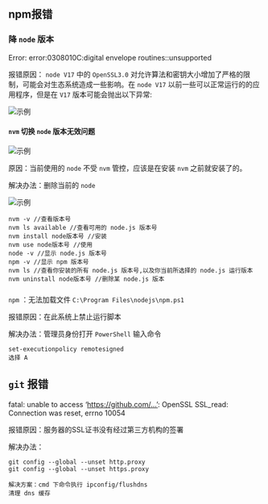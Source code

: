 ## npm报错
### 降 `node` 版本
Error: error:0308010C:digital envelope routines::unsupported

报错原因：
`node V17` 中的 `OpenSSL3.0` 对允许算法和密钥大小增加了严格的限制，可能会对生态系统造成一些影响。在 `node V17` 以前一些可以正常运行的的应用程序，但是在 `V17` 版本可能会抛出以下异常:

![示例](/images/npm报错.png)

#### `nvm` 切换 `node` 版本无效问题
![示例](/images/node切换失效.png)

原因：当前使用的 `node` 不受 `nvm` 管控，应该是在安装 `nvm` 之前就安装了的。

解决办法：删除当前的 `node` 

![示例](/images/node切换解决.png)

```
nvm -v //查看版本号
nvm ls available //查看可用的 node.js 版本号
nvm install node版本号 //安装
nvm use node版本号 //使用
node -v //显示 node.js 版本号
npm -v //显示 npm 版本号
nvm ls //查看你安装的所有 node.js 版本号,以及你当前所选择的 node.js 运行版本
nvm uninstall node版本号 //删除某 node.js 版本
```

###
`npm` ：无法加载文件 `C:\Program Files\nodejs\npm.ps1` 

报错原因：在此系统上禁止运行脚本

解决办法：管理员身份打开 `PowerShell`
输入命令
```
set-executionpolicy remotesigned
选择 A
```

## `git` 报错
fatal: unable to access ‘https://github.com/…’: OpenSSL SSL_read: Connection was reset, errno 10054

报错原因：服务器的SSL证书没有经过第三方机构的签署

解决办法：

```
git config --global --unset http.proxy 
git config --global --unset https.proxy

解决方案：cmd 下命令执行 ipconfig/flushdns
清理 dns 缓存
```